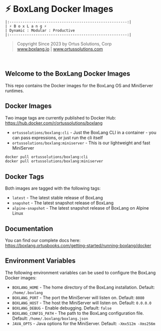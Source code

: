 # ⚡︎ BoxLang Docker Images

```
|:------------------------------------------------------:|
| ⚡︎ B o x L a n g ⚡︎
| Dynamic : Modular : Productive
|:------------------------------------------------------:|
```

<blockquote>
	Copyright Since 2023 by Ortus Solutions, Corp
	<br>
	<a href="https://www.boxlang.io">www.boxlang.io</a> |
	<a href="https://www.ortussolutions.com">www.ortussolutions.com</a>
</blockquote>

<p>&nbsp;</p>

## Welcome to the BoxLang Docker Images

This repo contains the Docker images for the BoxLang OS and MiniServer runtimes.

## Docker Images

Two image tags are currently published to Docker Hub: https://hub.docker.com/r/ortussolutions/boxlang

* `ortussolutions/boxlang:cli` - Just the BoxLang CLI in a container - you can pass expressions, or just run the cli itself
* `ortussolutions/boxlang:miniserver` - This is our lightweight and fast MiniServer

```bash
docker pull ortussolutions/boxlang:cli
docker pull ortussolutions/boxlang:miniserver
```

## Docker Tags

Both images are tagged with the following tags:

* `latest` - The latest stable release of BoxLang
* `snapshot` - The latest snapshot release of BoxLang
* `alpine-snapshot` - The latest snapshot release of BoxLang on Alpine Linux

## Documentation

You can find our complete docs here: https://boxlang.ortusbooks.com/getting-started/running-boxlang/docker

## Environment Variables

The following environment variables can be used to configure the BoxLang Docker images:

* `BOXLANG_HOME` - The home directory of the BoxLang installation. Default: `/home/.boxlang`
* `BOXLANG_PORT` - The port the MiniServer will listen on. Default: `8080`
* `BOXLANG_HOST` - The host the MiniServer will listen on. Default: `0.0.0.0`
* `BOXLANG_DEBUG` - Enable debugging. Default: `false`
* `BOXLANG_CONFIG_PATH` - The path to the BoxLang configuration file. Default: `/home/.boxlang/boxlang.json`
* `JAVA_OPTS` - Java options for the MiniServer. Default: `-Xmx512m -Xms256m`
